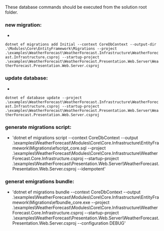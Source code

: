 ﻿These database commands should be executed from the solution root folder.

### new migration:

-
`dotnet ef migrations add Initial --context CoreDbContext --output-dir .\Modules\Core\EntityFramework\Migrations --project .\examples\WeatherForecast\WeatherForecast.Infrastructure\WeatherForecast.Infrastructure.csproj --startup-project .\examples\WeatherForecast\WeatherForecast.Presentation.Web.Server\WeatherForecast.Presentation.Web.Server.csproj`

### update database:

-
`dotnet ef database update --project .\examples\WeatherForecast\WeatherForecast.Infrastructure\WeatherForecast.Infrastructure.csproj --startup-project .\examples\WeatherForecast\WeatherForecast.Presentation.Web.Server\WeatherForecast.Presentation.Web.Server.csproj`

### generate migrations script:

- 'dotnet ef migrations script --context CoreDbContext --output
  .\examples\WeatherForecast\Modules\Core\Core.Infrastructure\EntityFramework\Migrations\efscript_core.sql
  --project
  .\examples\WeatherForecast\Modules\Core\Core.Infrastructure\WeatherForecast.Core.Infrastructure.csproj
  --startup-project
  .\examples\WeatherForecast\Presentation.Web.Server\WeatherForecast.Presentation.Web.Server.csproj
  --idempotent'

### generat emigrations bundle:

- 'dotnet ef migrations bundle --context CoreDbContext --output
  .\examples\WeatherForecast\Modules\Core\Core.Infrastructure\EntityFramework\Migrations\efbundle_core.exe
  --project
  .\examples\WeatherForecast\Modules\Core\Core.Infrastructure\WeatherForecast.Core.Infrastructure.csproj
  --startup-project
  .\examples\WeatherForecast\Presentation.Web.Server\WeatherForecast.Presentation.Web.Server.csproj
  --configuration DEBUG'
